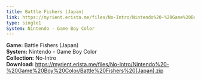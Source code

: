 ```yaml
---
title: Battle Fishers (Japan)
link: https://myrient.erista.me/files/No-Intro/Nintendo%20-%20Game%20Boy%20Color/Battle%20Fishers%20(Japan).zip
type: single1
System: Nintendo - Game Boy Color
---
```

<b>Game:</b> Battle Fishers (Japan)<br>
<b>System:</b> Nintendo - Game Boy Color<br>
<b>Collection:</b> No-Intro<br>
<b>Download:</b> https://myrient.erista.me/files/No-Intro/Nintendo%20-%20Game%20Boy%20Color/Battle%20Fishers%20(Japan).zip